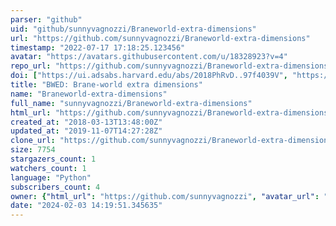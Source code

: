 ```yaml
---
parser: "github"
uid: "github/sunnyvagnozzi/Braneworld-extra-dimensions"
url: "https://github.com/sunnyvagnozzi/Braneworld-extra-dimensions"
timestamp: "2022-07-17 17:18:25.123456"
avatar: "https://avatars.githubusercontent.com/u/18328923?v=4"
repo_url: "https://github.com/sunnyvagnozzi/Braneworld-extra-dimensions"
doi: ["https://ui.adsabs.harvard.edu/abs/2018PhRvD..97f4039V", "https://ui.adsabs.harvard.edu/abs/2018ascl.soft06026V/abstract"]
title: "BWED: Brane-world extra dimensions"
name: "Braneworld-extra-dimensions"
full_name: "sunnyvagnozzi/Braneworld-extra-dimensions"
html_url: "https://github.com/sunnyvagnozzi/Braneworld-extra-dimensions"
created_at: "2018-03-13T13:48:00Z"
updated_at: "2019-11-07T14:27:28Z"
clone_url: "https://github.com/sunnyvagnozzi/Braneworld-extra-dimensions.git"
size: 7754
stargazers_count: 1
watchers_count: 1
language: "Python"
subscribers_count: 4
owner: {"html_url": "https://github.com/sunnyvagnozzi", "avatar_url": "https://avatars.githubusercontent.com/u/18328923?v=4", "login": "sunnyvagnozzi", "type": "User"}
date: "2024-02-03 14:19:51.345635"
---
```

